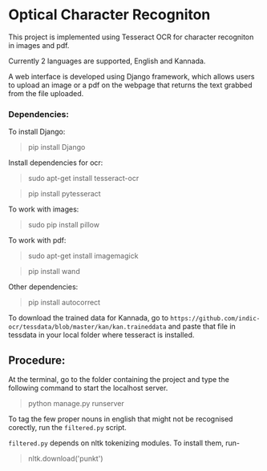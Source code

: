 # Optical Character Recogniton

This project is implemented using Tesseract OCR for character recogniton in images and pdf.

Currently 2 languages are supported, English and Kannada.

A web interface is developed using Django framework, which allows users to upload an image or a pdf on the webpage that returns the text grabbed from the file uploaded.

### Dependencies:

To install Django:

> pip install Django

Install dependencies for ocr:

> sudo apt-get install tesseract-ocr

> pip install pytesseract

To work with images:

> sudo pip install pillow

To work with pdf:

> sudo apt-get install imagemagick

> pip install wand

Other dependencies:

> pip install autocorrect

To download the trained data for Kannada, go to 
`https://github.com/indic-ocr/tessdata/blob/master/kan/kan.traineddata`
and paste that file in tessdata in your local folder where tesseract is installed.

## Procedure:

At the terminal, go to the folder containing the project and type the following command to start the localhost server.
> python manage.py runserver

To tag the few proper nouns in english that might not be recognised corectly, run the `filtered.py` script.

`filtered.py` depends on nltk tokenizing modules. To install them, run-

> nltk.download('punkt')
